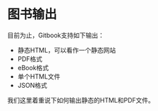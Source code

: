 # 图书输出

目前为止，Gitbook支持如下输出：

- 静态HTML，可以看作一个静态网站
- PDF格式
- eBook格式
- 单个HTML文件
- JSON格式

我们这里着重说下如何输出静态的HTML和PDF文件。

